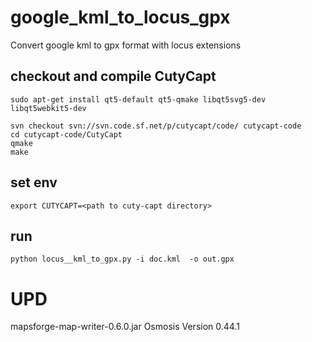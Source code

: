# google_kml_to_locus_gpx
Convert google kml to gpx format with locus extensions

## checkout and compile CutyCapt
```
sudo apt-get install qt5-default qt5-qmake libqt5svg5-dev libqt5webkit5-dev

svn checkout svn://svn.code.sf.net/p/cutycapt/code/ cutycapt-code
cd cutycapt-code/CutyCapt
qmake
make

```

## set env 
```
export CUTYCAPT=<path to cuty-capt directory>
```

## run
```
python locus__kml_to_gpx.py -i doc.kml  -o out.gpx
```

# UPD

mapsforge-map-writer-0.6.0.jar
Osmosis Version 0.44.1


